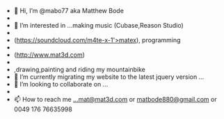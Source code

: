 - 👋 Hi, I’m @mabo77 aka Matthew Bode
- 
- 👀 I’m interested in ...making music (Cubase,Reason Studio) 
- 
- (https://soundcloud.com/m4te-x-1'>matex), programming
- 
- (http://www.mat3d.com)
- 
- ,drawing,painting and riding my mountainbike
- 🌱 I’m currently migrating my website to the latest jquery version ...
- 💞️ I’m looking to collaborate on ...
- 
- 📫 How to reach me ...mat@mat3d.com or matbode880@gmail.com or 0049 176 76635998

<!---
mabo77/mabo77 is a ✨ special ✨ repository because its `README.md` (this file) appears on your GitHub profile.
You can click the Preview link to take a look at your changes.
--->
